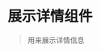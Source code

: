 # 展示详情组件

> 用来展示详情信息

<script setup>
import DetailInfo from "/components/DetailInfo/test.vue"
</script>

<DetailInfo></DetailInfo>
